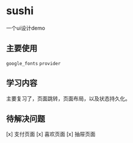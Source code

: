 # sushi

一个ui设计demo

## 主要使用
`google_fonts`
`provider`
 
## 学习内容
主要复习了，页面跳转，页面布局，以及状态持久化。
## 待解决问题
[x] 支付页面
[x] 喜欢页面
[x] 抽屉页面